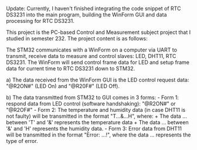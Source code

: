 Update: Currently, I haven't finished integrating the code snippet of RTC DS3231 into the main program, building the WinForm GUI and data processing for RTC DS3231.

This project is the PC-based Control and Measurement subject project that I studied in semester 232. The project content is as follows:

The STM32 communicates with a WinForm on a computer via UART to transmit, receive data to measure and control slaves: LED, DHT11, RTC DS3231. The WinForm will send control frame data for LED and setup frame data for current time to RTC DS3231 down to STM32.
   
   a) The data received from the WinForm GUI is the LED control request data: "@R2ON#" (LED On) and "@R20F#" (LED Off).
   
   b) The data transmitted from STM32 to GUI comes in 3 forms:
      - Form 1: respond data from LED control (software handshaking): "@R2ON#" or "@R2OF#"
      - Form 2: The temperature and humidity data (in case DHT11 is not faulty) will be transmitted in the format "T...&...H", where:
        + The data ... between 'T' and '&' represents the temperature data
        + The data ... between '&' and 'H' represents the humidity data.
      - Form 3: Error data from DHT11 will be transmitted in the format "Error: ...!", where the data ... represents the type of error.


